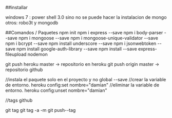 ##installar

windows 7 : power shell 3.0 sino no se puede hacer la instalacion de mongo
otros: robo3t y mongodb

##Comandos / Paquetes
npm init
npm i express --save
npm i body-parser --save
npm i mongoose --save
npm i mongoose-unique-validator --save
npm i bcrypt --save
npm install underscore --save
npm i jsonwebtoken --save
npm install google-auth-library --save
npm install --save express-fileupload
nodemon <file>

git push heroku master -> repositorio en heroku
git push origin master -> repositorio github

//instala el paquete solo en el proyecto y no global
--save
//crear la variable de entorno.
heroku config:set nombre="damian"
//eliminar la variable de entorno.
heroku config:unset nombre="damian"


//tags github

git tag
git tag -a <version> -m <descripcion>
git push--tag